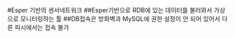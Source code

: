 #Esper 기반의 센서네트워크
##Esper기반으로 RDB에 있는 데이터를 불러와서 가상으로 모니터링하는 툴
##DB접속은 방화벽과 MySQL에 권한 설정이 안 되어 있어서 다른 피시에서는 접속 불가